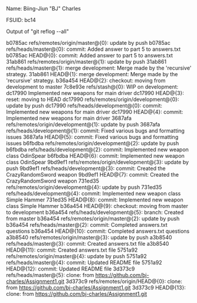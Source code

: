 Name: Biing-Jiun "BJ" Charles

FSUID: bc14

Output of "git reflog --all"

b0785ac refs/remotes/origin/master@{0}: update by push
b0785ac refs/heads/master@{0}: commit: Added answer to part 5 to answers.txt
b0785ac HEAD@{0}: commit: Added answer to part 5 to answers.txt
31ab861 refs/remotes/origin/master@{1}: update by push
31ab861 refs/heads/master@{1}: merge development: Merge made by the 'recursive' strategy.
31ab861 HEAD@{1}: merge development: Merge made by the 'recursive' strategy.
b36a454 HEAD@{2}: checkout: moving from development to master
7c8e93e refs/stash@{0}: WIP on development: dc17990 Implemented new weapons for main driver
dc17990 HEAD@{3}: reset: moving to HEAD
dc17990 refs/remotes/origin/development@{0}: update by push
dc17990 refs/heads/development@{0}: commit: Implemented new weapons for main driver
dc17990 HEAD@{4}: commit: Implemented new weapons for main driver
3687afa refs/remotes/origin/development@{1}: update by push
3687afa refs/heads/development@{1}: commit: Fixed various bugs and formatting issues
3687afa HEAD@{5}: commit: Fixed various bugs and formatting issues
b6fbdba refs/remotes/origin/development@{2}: update by push
b6fbdba refs/heads/development@{2}: commit: Implemented new weapon class OdinSpear
b6fbdba HEAD@{6}: commit: Implemented new weapon class OdinSpear
9bd9ef1 refs/remotes/origin/development@{3}: update by push
9bd9ef1 refs/heads/development@{3}: commit: Created the CrazyRandomSword weapon
9bd9ef1 HEAD@{7}: commit: Created the CrazyRandomSword weapon
731ed35 refs/remotes/origin/development@{4}: update by push
731ed35 refs/heads/development@{4}: commit: Implemented new weapon class Simple Hammer
731ed35 HEAD@{8}: commit: Implemented new weapon class Simple Hammer
b36a454 HEAD@{9}: checkout: moving from master to development
b36a454 refs/heads/development@{5}: branch: Created from master
b36a454 refs/remotes/origin/master@{2}: update by push
b36a454 refs/heads/master@{2}: commit: Completed answers.txt questions
b36a454 HEAD@{10}: commit: Completed answers.txt questions
a3b8540 refs/remotes/origin/master@{3}: update by push
a3b8540 refs/heads/master@{3}: commit: Created answers.txt file
a3b8540 HEAD@{11}: commit: Created answers.txt file
5751a92 refs/remotes/origin/master@{4}: update by push
5751a92 refs/heads/master@{4}: commit: Updated README file
5751a92 HEAD@{12}: commit: Updated README file
3d373c9 refs/heads/master@{5}: clone: from https://github.com/bj-charles/Assignment1.git
3d373c9 refs/remotes/origin/HEAD@{0}: clone: from https://github.com/bj-charles/Assignment1.git
3d373c9 HEAD@{13}: clone: from https://github.com/bj-charles/Assignment1.git
